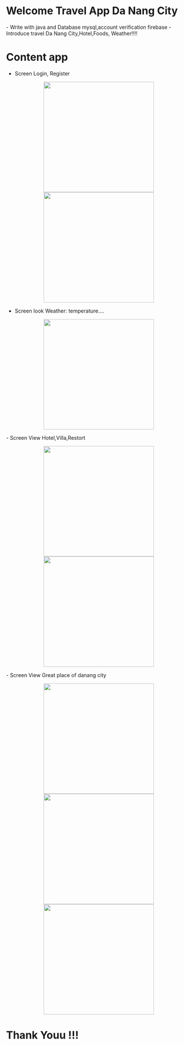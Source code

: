 <h1>Welcome Travel App Da Nang City</h1>
- Write with java and Database mysql,account verification firebase
- Introduce travel Da Nang City,Hotel,Foods, Weather!!!!

# Content app
- Screen Login, Register
<p align="center">
  <img src="assets/images/login.png" width="300" hspace="20">
  <img src="assets/images/register.png" width="300" hspace="20">
</p>

- Screen look Weather: temperature....
<p align="center">
  <img src="assets/images/weather.png" width="300" hspace="20">
</p>
- Screen View Hotel,Villa,Restort
<p align="center">
  <img src="assets/images/hotel.png" width="300" hspace="20">
  <img src="assets/images/lang.png" width="300" hspace="20">
</p>
- Screen View Great place of danang city
<p align="center">
  <img src="assets/images/viewlocaltion.png" width="300" hspace="20">
  <img src="assets/images/travel.png" width="300" hspace="20">
  <img src="assets/images/travel11.png" width="300" hspace="20">
</p>

# Thank Youu !!!
